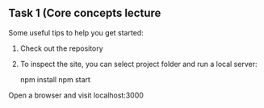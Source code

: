 ## Task 1 (Core concepts lecture

Some useful tips to help you get started:
1. Check out the repository
2. To inspect the site, you can select project folder and run a local server:

    npm install
    npm start

Open a browser and visit localhost:3000